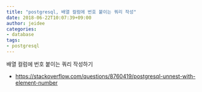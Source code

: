 ```yaml
---
title: "postgresql, 배열 컬럼에 번호 붙이는 쿼리 작성"
date: 2018-06-22T10:07:39+09:00
author: jeidee
categories:
- database
tags:
- postgresql
---
```


배열 컬럼에 번호 붙이는 쿼리 작성하기

* https://stackoverflow.com/questions/8760419/postgresql-unnest-with-element-number